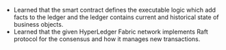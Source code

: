 - Learned that the smart contract defines the executable logic which add facts to the ledger and the ledger contains current and historical state of business objects.
- Learned that the given HyperLedger Fabric network implements Raft protocol for the consensus and how it manages new transactions.